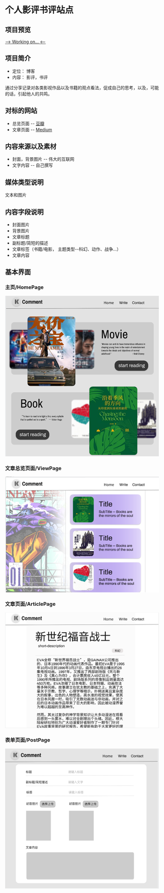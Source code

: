 # 个人影评书评站点

## 项目预览
[--> Working on... <--](https://kiameow.github.io/hdu_web_final_lab/final_lab)

## 项目简介

- 定位： 博客
- 内容： 影评，书评

通过分享记录对各类影视作品以及书籍的观点看法，促成自己的思考，以及，可能的话，引起他人的共鸣。

## 对标的网站

- 总览页面 -- [豆瓣](https://m.douban.com/movie/)
- 文章页面 -- [Medium](https://medium.com/)

## 内容来源以及素材

- 封面，背景图片 -- 伟大的互联网
- 文字内容 -- 自己撰写

## 媒体类型说明

文本和图片

## 内容字段说明

- 封面图片
- 背景图片
- 文章标题
- 副标题/简短的描述
- 文章标签（书籍/电影， 主题类型--科幻、动作、战争...）
- 文章内容

## 基本界面

### 主页/HomePage
![](img/HomePage.png)
### 文章总览页面/ViewPage
![](img/ViewPage.png)
### 文章页面/ArticlePage
![](img/ArticlePage.png)
### 表单页面/PostPage
![](img/PostPage.png)


